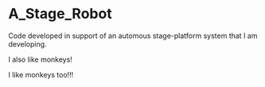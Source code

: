 # A_Stage_Robot
Code developed in support of an automous stage-platform system that I am developing.


I also like monkeys!

I like monkeys too!!!

